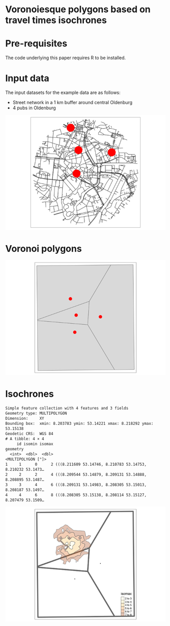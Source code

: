 # Voronoiesque polygons based on travel times isochrones

# Pre-requisites

The code underlying this paper requires R to be installed.

# Input data

The input datasets for the example data are as follows:

- Street network in a 1 km buffer around central Oldenburg
- 4 pubs in Oldenburg

![](README_files/figure-commonmark/extract-osm-data-1.png)

# Voronoi polygons

![](README_files/figure-commonmark/voronois-1.png)

# Isochrones

    Simple feature collection with 4 features and 3 fields
    Geometry type: MULTIPOLYGON
    Dimension:     XY
    Bounding box:  xmin: 8.203783 ymin: 53.14221 xmax: 8.218292 ymax: 53.15138
    Geodetic CRS:  WGS 84
    # A tibble: 4 × 4
         id isomin isomax                                                   geometry
      <int>  <dbl>  <dbl>                                         <MULTIPOLYGON [°]>
    1     1      0      2 (((8.211609 53.14746, 8.210783 53.14753, 8.210232 53.1473…
    2     2      2      4 (((8.209544 53.14879, 8.209131 53.14888, 8.208895 53.1487…
    3     3      4      6 (((8.209131 53.14983, 8.208305 53.15013, 8.208187 53.1497…
    4     4      6      8 (((8.208305 53.15138, 8.208114 53.15127, 8.207479 53.1509…

![](README_files/figure-commonmark/unnamed-chunk-4-1.png)
